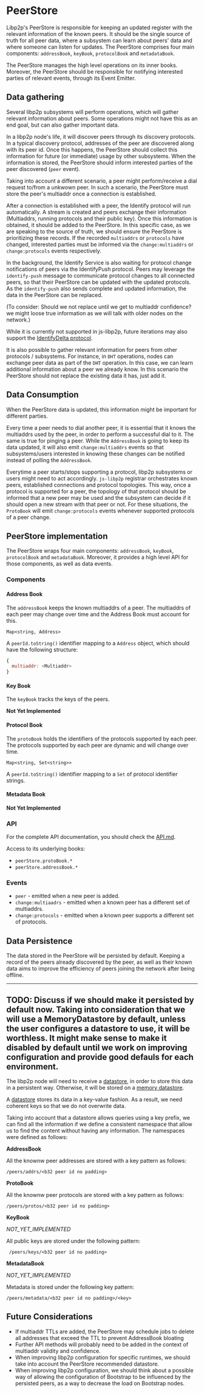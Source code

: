 # PeerStore

Libp2p's PeerStore is responsible for keeping an updated register with the relevant information of the known peers. It should be the single source of truth for all peer data, where a subsystem can learn about peers' data and where someone can listen for updates. The PeerStore comprises four main components: `addressBook`, `keyBook`, `protocolBook` and `metadataBook`.

The PeerStore manages the high level operations on its inner books. Moreover, the PeerStore should be responsible for notifying interested parties of relevant events, through its Event Emitter.

## Data gathering

Several libp2p subsystems will perform operations, which will gather relevant information about peers. Some operations might not have this as an end goal, but can also gather important data.

In a libp2p node's life, it will discover peers through its discovery protocols. In a typical discovery protocol, addresses of the peer are discovered along with its peer id. Once this happens, the PeerStore should collect this information for future (or immediate) usage by other subsystems. When the information is stored, the PeerStore should inform interested parties of the peer discovered (`peer` event).

Taking into account a different scenario, a peer might perform/receive a dial request to/from a unkwown peer. In such a scenario, the PeerStore must store the peer's multiaddr once a connection is established. 

After a connection is established with a peer, the Identify protocol will run automatically. A stream is created and peers exchange their information (Multiaddrs, running protocols and their public key). Once this information is obtained, it should be added to the PeerStore. In this specific case, as we are speaking to the source of truth, we should ensure the PeerStore is prioritizing these records. If the recorded `multiaddrs` or `protocols` have changed, interested parties must be informed via the `change:multiaddrs` or `change:protocols` events respectively.

In the background, the Identify Service is also waiting for protocol change notifications of peers via the IdentifyPush protocol. Peers may leverage the `identify-push` message to communicate protocol changes to all connected peers, so that their PeerStore can be updated with the updated protocols. As the `identify-push` also sends complete and updated information, the data in the PeerStore can be replaced.

(To consider: Should we not replace until we get to multiaddr confidence? we might loose true information as we will talk with older nodes on the network.)

While it is currently not supported in js-libp2p, future iterations may also support the [IdentifyDelta protocol](https://github.com/libp2p/specs/pull/176).

It is also possible to gather relevant information for peers from other protocols / subsystems. For instance, in `DHT` operations, nodes can exchange peer data as part of the `DHT` operation. In this case, we can learn additional information about a peer we already know. In this scenario the PeerStore should not replace the existing data it has, just add it.

## Data Consumption

When the PeerStore data is updated, this information might be important for different parties.

Every time a peer needs to dial another peer, it is essential that it knows the multiaddrs used by the peer, in order to perform a successful dial to it. The same is true for pinging a peer. While the `AddressBook` is going to keep its data updated, it will also emit `change:multiaddrs` events so that subsystems/users interested in knowing these changes can be notified instead of polling the `AddressBook`.

Everytime a peer starts/stops supporting a protocol, libp2p subsystems or users might need to act accordingly. `js-libp2p` registrar orchestrates known peers, established connections and protocol topologies. This way, once a protocol is supported for a peer, the topology of that protocol should be informed that a new peer may be used and the subsystem can decide if it should open a new stream with that peer or not. For these situations, the `ProtoBook` will emit `change:protocols` events whenever supported protocols of a peer change.

## PeerStore implementation

The PeerStore wraps four main components: `addressBook`, `keyBook`, `protocolBook` and `metadataBook`. Moreover, it provides a high level API for those components, as well as data events.

### Components

#### Address Book

The `addressBook` keeps the known multiaddrs of a peer. The multiaddrs of each peer may change over time and the Address Book must account for this.

`Map<string, Address>`

A `peerId.toString()` identifier mapping to a `Address` object, which should have the following structure:

```js
{
  multiaddr: <Multiaddr>
}
```

#### Key Book

The `keyBook` tracks the keys of the peers.

**Not Yet Implemented**

#### Protocol Book

The `protoBook` holds the identifiers of the protocols supported by each peer. The protocols supported by each peer are dynamic and will change over time.

`Map<string, Set<string>>`

A `peerId.toString()` identifier mapping to a `Set` of protocol identifier strings.

#### Metadata Book

**Not Yet Implemented**

### API

For the complete API documentation, you should check the [API.md](../../doc/API.md).

Access to its underlying books:

- `peerStore.protoBook.*`
- `peerStore.addressBook.*`

### Events

- `peer` - emitted when a new peer is added.
- `change:multiaadrs` - emitted when a known peer has a different set of multiaddrs.
- `change:protocols` - emitted when a known peer supports a different set of protocols.

## Data Persistence

The data stored in the PeerStore will be persisted by default. Keeping a record of the peers already discovered by the peer, as well as their known data aims to improve the efficiency of peers joining the network after being offline.

---
TODO: Discuss if we should make it persisted by default now. Taking into consideration that we will use a MemoryDatastore by default, unless the user configures a datastore to use, it will be worthless. It might make sense to make it disabled by default until we work on improving configuration and provide good defauls for each environment.
---

The libp2p node will need to receive a [datastore](https://github.com/ipfs/interface-datastore), in order to store this data in a persistent way. Otherwise, it will be stored on a [memory datastore](https://github.com/ipfs/interface-datastore/blob/master/src/memory.js).

A [datastore](https://github.com/ipfs/interface-datastore) stores its data in a key-value fashion. As a result, we need coherent keys so that we do not overwrite data.

Taking into account that a datastore allows queries using a key prefix, we can find all the information if we define a consistent namespace that allow us to find the content without having any information. The namespaces were defined as follows:

**AddressBook**

All the knownw peer addresses are stored with a key pattern as follows:

`/peers/addrs/<b32 peer id no padding>`

**ProtoBook**

All the knownw peer protocols are stored with a key pattern as follows:

`/peers/protos/<b32 peer id no padding>`

**KeyBook**

_NOT_YET_IMPLEMENTED_

All public keys are stored under the following pattern:

` /peers/keys/<b32 peer id no padding>`

**MetadataBook**

_NOT_YET_IMPLEMENTED_

Metadata is stored under the following key pattern:

`/peers/metadata/<b32 peer id no padding>/<key>`

## Future Considerations

- If multiaddr TTLs are added, the PeerStore may schedule jobs to delete all addresses that exceed the TTL to prevent AddressBook bloating
- Further API methods will probably need to be added in the context of multiaddr validity and confidence.
- When improving libp2p configuration for specific runtimes, we should take into account the PeerStore recommended datastore.
- When improving libp2p configuration, we should think about a possible way of allowing the configuration of Bootstrap to be influenced by the persisted peers, as a way to decrease the load on Bootstrap nodes.
